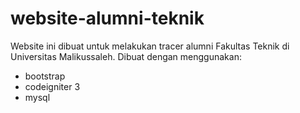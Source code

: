 # website-alumni-teknik

Website ini dibuat untuk melakukan tracer alumni Fakultas Teknik di Universitas Malikussaleh.
Dibuat dengan menggunakan:
- bootstrap
- codeigniter 3
- mysql
